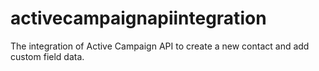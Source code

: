 # activecampaignapiintegration
The integration of Active Campaign API to create a new contact and add custom field data. 
